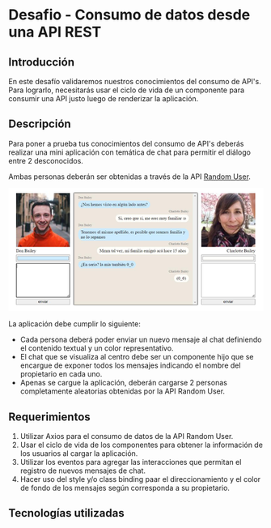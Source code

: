 # Desafio - Consumo de datos desde una API REST

## Introducción

En este desafío validaremos nuestros conocimientos del consumo de API's. Para lograrlo, necesitarás usar el ciclo de vida de un componente para consumir una API justo luego de renderizar la aplicación.

## Descripción

Para poner a prueba tus conocimientos del consumo de API's deberás realizar una mini aplicación con temática de chat para permitir el diálogo entre 2 desconocidos.

Ambas personas deberán ser obtenidas a través de la API [Random User](https://randomuser.me/).

<div align="center"><img src="./src/assets/img/image.png"> </div>

La aplicación debe cumplir lo siguiente:

-   Cada persona deberá poder enviar un nuevo mensaje al chat definiendo el contenido textual y un color representativo.
-   El chat que se visualiza al centro debe ser un componente hijo que se encargue de exponer todos los mensajes indicando el nombre del propietario en cada uno.
-   Apenas se cargue la aplicación, deberán cargarse 2 personas completamente aleatorias obtenidas por la API Random User.

## Requerimientos

1. Utilizar Axios para el consumo de datos de la API Random User.
2. Usar el ciclo de vida de los componentes para obtener la información de los usuarios al cargar la aplicación.
3. Utilizar los eventos para agregar las interacciones que permitan el registro de nuevos mensajes de chat.
4. Hacer uso del style y/o class binding paar el direccionamiento y el color de fondo de los mensajes según corresponda a su propietario.

## Tecnologías utilizadas
